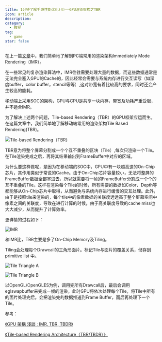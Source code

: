 ```yaml
---
title: 1分钟了解手游性能优化(4)——GPU渲染架构之TBR
icon: article
description: 
category:
  - 教程
tag:
  - game
star: false
---
```


在上一篇[文章](/tutorials/games/mobile-game-performance-optimization-imr.html)中，我们简单地了解到PC端常用的渲染架构Immediately Mode Rendering（IMR）。

在一些常见的复杂渲染算法中，IMR往往需要处理大量的数据，而这些数据通常是无法完全塞入GPU的Cache的，因此经常会需要与系统内存进行交互读写（如深度buffer，color buffer，stencil等等）,这对带宽有着比较高的要求，同时还会产生较高的能耗。

移动端上采用SOC的架构，GPU与CPU是共享一块内存，带宽及功耗严重受限，并不适合IMR。

为了解决上述两个问题，Tile-based Rendering（TBR）的GPU框架应运而生。在这篇文章中，我们简单地了解移动端常用的渲染架构Tile Based Rendering(TBR)。


![Tile-based Rendering（TBR）](/assets/images/mobile-game-opt/TBR.png)

TBR意为将整个屏幕分割成一个个互不重叠的区块（Tile）,每次只渲染一个Tile。在Tile渲染完成之后，再将其结果输出到FrameBuffer中对应的区域。

为什么要这样做呢，是因为在移动端的SOC中，GPU中有一块超高速的On-Chip芯片，其作用类似于常说的Cache。由于On-Chip芯片容量较小，无法将整屏的FrameBuffer数据全部塞进去，所以就需要将一帧的FrameBuffer分割成一个个的互不重叠的Tile。这样在渲染每个Tile的时候，所有需要的数据如Color、Depth等都能够从On-Chip芯片中取得，从而避免与系统内存进行缓慢的交互处理。此外，由于是按照tile来渲染的，每个tile中的像素数据的关联度远远高于整个屏幕空间中像素之间的关联度，导致在进行计算的时候，由于高关联度导致的cache miss也大大减少，从而提升了计算效率。

更详情的过程如下：

![IMR](/assets/images/mobile-game-opt/TBR2.png)

和IMR比，TBR主要是多了On-Chip Memory及Tiling。

Tiling会处理每个Drawcall的三角形面片。标记Tile与面片的覆盖关系，储存到primitive list 中。

![Tile Triangle A](/assets/images/mobile-game-opt/Tile1.png)

![Tile Triangle B](/assets/images/mobile-game-opt/Tile2.png)

以OpenGL/OpenGLES为例，调用完所有Drawcall后，最后会调用eglswapbuffer来完成一帧的渲染。此时GPU将依次处理每个Tile，将Tile中所有的面片处理完后，会把渲染完的数据推送到Frame Buffer，而后再处理下一个Tile。




参考：

 <a name="r1">[《GPU 架構 淺談 : IMR, TBR, TBDR》](http://wycwang.blogspot.com/2021/09/ )</a>

  <a name="r2">[《Tile-based Rendering Architecture（TBR/TBDR）》](https://www.jianshu.com/p/ffb7f9c13c3d )</a>